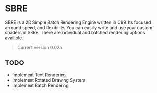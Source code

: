 # SBRE

 SBRE is a 2D Simple Batch Rendering Engine written in C99. Its focused arround speed, and flexibility. 
 You can easilly write and use your custom shaders in SBRE. There are individual and batched rendering
 options availible.

 > Current version 0.02a

## TODO

- Implement Text Rendering
- Implement Rotated Drawing System
- Implement Batch Rendering